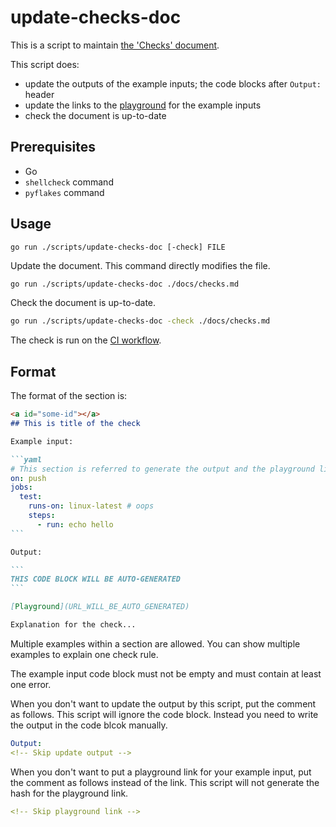 update-checks-doc
=================

This is a script to maintain [the 'Checks' document](../../docs/checks.md).

This script does:

- update the outputs of the example inputs; the code blocks after `Output:` header
- update the links to the [playground](https://rhysd.github.io/actionlint/) for the example inputs
- check the document is up-to-date

## Prerequisites

- Go
- `shellcheck` command
- `pyflakes` command

## Usage

```
go run ./scripts/update-checks-doc [-check] FILE
```

Update the document. This command directly modifies the file.

```sh
go run ./scripts/update-checks-doc ./docs/checks.md
```

Check the document is up-to-date.

```sh
go run ./scripts/update-checks-doc -check ./docs/checks.md
```

The check is run on the [CI workflow](../../.github/workflows/ci.yaml).

## Format

The format of the section is:

````markdown
<a id="some-id"></a>
## This is title of the check

Example input:

```yaml
# This section is referred to generate the output and the playground link
on: push
jobs:
  test:
    runs-on: linux-latest # oops
    steps:
      - run: echo hello
```

Output:

```
THIS CODE BLOCK WILL BE AUTO-GENERATED
```

[Playground](URL_WILL_BE_AUTO_GENERATED)

Explanation for the check...
````

Multiple examples within a section are allowed. You can show multiple examples to explain one check
rule.

The example input code block must not be empty and must contain at least one error.

When you don't want to update the output by this script, put the comment as follows. This script
will ignore the code block. Instead you need to write the output in the code blcok manually.

```yaml
Output:
<!-- Skip update output -->
```

When you don't want to put a playground link for your example input, put the comment as follows
instead of the link. This script will not generate the hash for the playground link.

```yaml
<!-- Skip playground link -->
```
